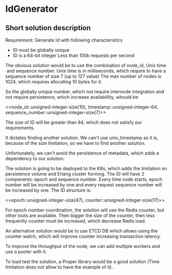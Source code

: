 # IdGenerator

## Short solution description

Requirement: 
 Generate Id with following characteristics

 - ID must be globally unique
 - ID is a 64-bit integer
 Less than 100k requests per second

The obvious solution would be to use the combination of node_id, Unix time  and sequence number.
Unix time is in milliseconds, which require to have a sequence number of size 7 (up to 127 value)
The max number of nodes is 1024, which requires allocating 10 bytes for it.

So the globally unique number, which not require internode integration and not require persistence, which increase availablility, whould be

 <<node_id::unsigned-integer-size(10), timestamp::unsigned-integer-64, sequence_number::unsigned-integer-size(7)>>

The size of ID will be greater than 64, which does not satisfy our requirements.
 
It dictates finding another solution. 
We can't use unix_timestamp as it is, because of the size limitation, so we have to find another solution.
 
Unfortunately, we can't avoid the persistence of metadata, which adds a dependency to our solution.
 
The solution is going to be deployed to the K8s, which adds the limitation on persistence volume and Erlang cluster forming. The ID will have 2 components: epoch and sequence number.
Every time node starts, epoch number will be increased by one and every request sequence number will be increased by one. The ID structure is:  

 <<epoch::unsigned-integer-size(47), counter::unsigned-integer-size(17)>>
 
For epoch number coordination, the solution will use the Redis counter, but other tools are available. Then bigger the size of the counter, then less frequently counter must be increased, which decrease Redis load.
 
An alternative solution would be to use ETCD DB which allows using the counter watch, which will improve counter increasing transaction latency.
 
To improve the throughput of the node, we can add multiple workers and use a pooler with it.
 
To load test the solution, a Proper library would be a good solution (Time limitation does not allow to have the example of it).
